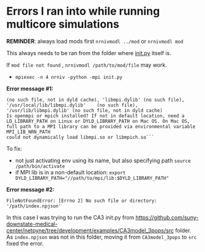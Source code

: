 # Errors I ran into while running multicore simulations 

**REMINDER**: always load mods first  `nrnivmodl ../mod` or `nrnivmodl mod`

This always needs to be ran from the folder where [init.py](http://init.py) itself is. 

If `mod file not found` , `nrnivmodl /path/to/mod/file` may work.

- `mpiexec -n 4 nrniv -python -mpi init.py`

<b>Error message #1:</b>

    (no such file, not in dyld cache), 'libmpi.dylib' (no such file), '/usr/local/lib/libmpi.dylib'    (no such file), '/usr/lib/libmpi.dylib' (no such file, not in dyld cache)
    Is openmpi or mpich installed? If not in default location, need a LD_LIBRARY_PATH on Linux or DYLD_LIBRARY_PATH on Mac OS. On Mac OS, full path to a MPI library can be provided via environmental variable MPI_LIB_NRN_PATH
    could not dynamically load libmpi.so or libmpich.so```

To fix:
 - not just activating env using its name, but also specifying path `source /path/bin/activate`
 - if MPI lib is in a non-default location: `export DYLD_LIBRARY_PATH="//path/to/mpi/lib:$DYLD_LIBRARY_PATH"`


<b>Error message #2:</b>

`FileNotFoundError: [Errno 2] No such file or directory: '/path/index.npjson'`

In this case I was trying to run the CA3 init.py from https://github.com/suny-downstate-medical-center/netpyne/tree/development/examples/CA3model_3pops/src folder. As `index.npjson` was not in this folder, moving it from `CA3model_3pops` to `src` fixed the error. 
